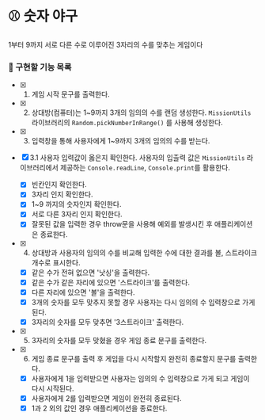 # ⚾ 숫자 야구

1부터 9까지 서로 다른 수로 이루어진 3자리의 수를 맞추는 게임이다

### 🎯 구현할 기능 목록

- [x] 1. 게임 시작 문구를 출력한다.

- [x] 2. 상대방(컴퓨터)는 1~9까지 3개의 임의의 수를 랜덤 생성한다. `MissionUtils` 라이브러리의 `Random.pickNumberInRange()` 를 사용해 생성한다.

- [x] 3. 입력창을 통해 사용자에게 1~9까지 3개의 임의의 수를 받는다.
- [x] 3.1 사용자 입력값이 옳은지 확인한다. 사용자의 입출력 값은 `MissionUtils` 라이브러리에서 제공하는 `Console.readLine`, `Console.print`를 활용한다.

  - [x] 빈칸인지 확인한다.
  - [x] 3자리 인지 확인한다.
  - [x] 1~9 까지의 숫자인지 확인한다.
  - [x] 서로 다른 3자리 인지 확인한다.
  - [x] 잘못된 값을 입력한 경우 throw문을 사용해 예외를 발생시킨 후 애플리케이션은 종료한다.

- [x] 4. 상대방과 사용자의 임의의 수를 비교해 입력한 수에 대한 결과를 볼, 스트라이크 개수로 표시한다.

  - [x] 같은 수가 전혀 없으면 '낫싱'을 출력한다.
  - [x] 같은 수가 같은 자리에 있으면 '스트라이크'를 출력한다.
  - [x] 다른 자리에 있으면 '볼'을 출력한다.
  - [x] 3개의 숫자를 모두 맞추지 못할 경우 사용자는 다시 임의의 수 입력창으로 가게 된다.
  - [x] 3자리의 숫자를 모두 맞추면 '3스트라이크' 출력한다.

- [x] 5. 3자리의 숫자를 모두 맞혔을 경우 게임 종료 문구를 출력한다.
- [x] 6. 게임 종료 문구를 출력 후 게임을 다시 시작할지 완전히 종료할지 문구를 출력한다.
  - [x] 사용자에게 1을 입력받으면 사용자는 임의의 수 입력창으로 가게 되고 게임이 다시 시작된다.
  - [x] 사용자에게 2를 입력받으면 게임이 완전히 종료된다.
  - [x] 1과 2 외의 값인 경우 애플리케이션을 종료한다.

